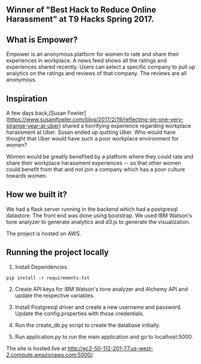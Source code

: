 ## Winner of "Best Hack to Reduce Online Harassment" at T9 Hacks Spring 2017.

## What is Empower?

Empower is an anonymous platform for women to rate and share their experiences in workplace. 
A news feed shows all the ratings and experiences shared recently. Users can select a specific company to pull up analytics on the ratings and reviews of that company. The reviews are all anonymous.

## Inspiration

A few days back,[Susan Fowler] (https://www.susanjfowler.com/blog/2017/2/19/reflecting-on-one-very-strange-year-at-uber) shared a horrifying experience regarding workplace harassment at Uber. Susan ended up quitting Uber. Who would have thought that Uber would have such a poor workplace environment for women?

Women would be greatly benefited by a platform where they could rate and share their workplace harassment experiences -- so that other women could benefit from that and not join a company which has a poor culture towards women.

## How we built it?

We had a flask server running in the backend which had a postgresql datastore. The front end was done using bootstrap. We used IBM Watson's tone analyzer to generate analytics and d3.js to generate the visualization.

The project is hosted on AWS.

## Running the project locally

1) Install Dependencies.
```
pip install -r requirements.txt
```
2) Create API keys for IBM Watson's tone analyzer and Alchemy API and update the respective variables.

3) Install Postgresql driver and create a new username and password. Update the config.properties with those credentials.

4) Run the create_db.py script to create the database initially.

5) Run application.py to run the main application and go to localhost:5000.


The site is hosted live at http://ec2-50-112-201-77.us-west-2.compute.amazonaws.com:5000/.
